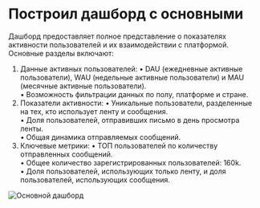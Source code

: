# Построил дашборд с основными
Дашборд предоставляет полное представление о показателях активности пользователей и их взаимодействии с платформой. Основные разделы включают:

1. Данные активных пользователей:
   • DAU (ежедневные активные пользователи), WAU (недельные активные пользователи) и MAU (месячные активные пользователи).   
   • Возможность фильтрации данных по полу, платформе и стране.     
2. Показатели активности:
   • Уникальные пользователи, разделенные на тех, кто использует ленту и сообщения.    
   • Доля пользователей, отправивших письмо в день просмотра ленты.    
   • Общая динамика отправляемых сообщений.     
3. Ключевые метрики:
   • ТОП пользователей по количеству отправленных сообщений.    
   • Общее количество зарегистрированных пользователей: 160k.     
   • Доля пользователей, использующих только ленту, и доля пользователей, использующих сообщения.     

![Основной дашборд](https://github.com/user-attachments/assets/80ef4342-84fd-4fcd-afd6-95029d6e3617)
